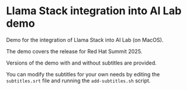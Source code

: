 # Llama Stack integration into AI Lab demo

Demo for the integration of Llama Stack into AI Lab (on MacOS).

The demo covers the release for Red Hat Summit 2025.

Versions of the demo with and without subtitles are provided.

You can modify the subtitles for your own needs by editing the `subtitles.srt` file
and running the `add-subtitles.sh` script.
